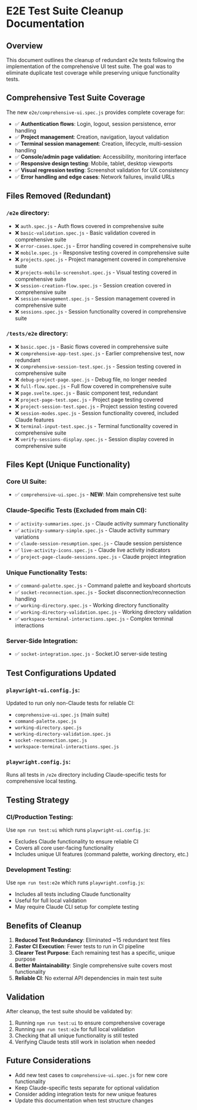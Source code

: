 # E2E Test Suite Cleanup Documentation

## Overview

This document outlines the cleanup of redundant e2e tests following the implementation of the comprehensive UI test suite. The goal was to eliminate duplicate test coverage while preserving unique functionality tests.

## Comprehensive Test Suite Coverage

The new `e2e/comprehensive-ui.spec.js` provides complete coverage for:

- ✅ **Authentication flows**: Login, logout, session persistence, error handling
- ✅ **Project management**: Creation, navigation, layout validation
- ✅ **Terminal session management**: Creation, lifecycle, multi-session handling
- ✅ **Console/admin page validation**: Accessibility, monitoring interface
- ✅ **Responsive design testing**: Mobile, tablet, desktop viewports
- ✅ **Visual regression testing**: Screenshot validation for UX consistency
- ✅ **Error handling and edge cases**: Network failures, invalid URLs

## Files Removed (Redundant)

### `/e2e` directory:
- ❌ `auth.spec.js` - Auth flows covered in comprehensive suite
- ❌ `basic-validation.spec.js` - Basic validation covered in comprehensive suite
- ❌ `error-cases.spec.js` - Error handling covered in comprehensive suite
- ❌ `mobile.spec.js` - Responsive testing covered in comprehensive suite  
- ❌ `projects.spec.js` - Project management covered in comprehensive suite
- ❌ `projects-mobile-screenshot.spec.js` - Visual testing covered in comprehensive suite
- ❌ `session-creation-flow.spec.js` - Session creation covered in comprehensive suite
- ❌ `session-management.spec.js` - Session management covered in comprehensive suite
- ❌ `sessions.spec.js` - Session functionality covered in comprehensive suite

### `/tests/e2e` directory:
- ❌ `basic.spec.js` - Basic flows covered in comprehensive suite
- ❌ `comprehensive-app-test.spec.js` - Earlier comprehensive test, now redundant
- ❌ `comprehensive-session-test.spec.js` - Session testing covered in comprehensive suite
- ❌ `debug-project-page.spec.js` - Debug file, no longer needed
- ❌ `full-flow.spec.js` - Full flow covered in comprehensive suite
- ❌ `page.svelte.spec.js` - Basic component test, redundant
- ❌ `project-page-test.spec.js` - Project page testing covered
- ❌ `project-session-test.spec.js` - Project session testing covered
- ❌ `session-modes.spec.js` - Session functionality covered, included Claude features
- ❌ `terminal-input-test.spec.js` - Terminal functionality covered in comprehensive suite
- ❌ `verify-sessions-display.spec.js` - Session display covered in comprehensive suite

## Files Kept (Unique Functionality)

### Core UI Suite:
- ✅ `comprehensive-ui.spec.js` - **NEW**: Main comprehensive test suite

### Claude-Specific Tests (Excluded from main CI):
- ✅ `activity-summaries.spec.js` - Claude activity summary functionality
- ✅ `activity-summary-simple.spec.js` - Claude activity summary variations
- ✅ `claude-session-resumption.spec.js` - Claude session persistence
- ✅ `live-activity-icons.spec.js` - Claude live activity indicators
- ✅ `project-page-claude-sessions.spec.js` - Claude project integration

### Unique Functionality Tests:
- ✅ `command-palette.spec.js` - Command palette and keyboard shortcuts
- ✅ `socket-reconnection.spec.js` - Socket disconnection/reconnection handling
- ✅ `working-directory.spec.js` - Working directory functionality
- ✅ `working-directory-validation.spec.js` - Working directory validation
- ✅ `workspace-terminal-interactions.spec.js` - Complex terminal interactions

### Server-Side Integration:
- ✅ `socket-integration.spec.js` - Socket.IO server-side testing

## Test Configurations Updated

### `playwright-ui.config.js`:
Updated to run only non-Claude tests for reliable CI:
- `comprehensive-ui.spec.js` (main suite)
- `command-palette.spec.js`
- `working-directory.spec.js`
- `working-directory-validation.spec.js`
- `socket-reconnection.spec.js`
- `workspace-terminal-interactions.spec.js`

### `playwright.config.js`:
Runs all tests in `/e2e` directory including Claude-specific tests for comprehensive local testing.

## Testing Strategy

### CI/Production Testing:
Use `npm run test:ui` which runs `playwright-ui.config.js`:
- Excludes Claude functionality to ensure reliable CI
- Covers all core user-facing functionality
- Includes unique UI features (command palette, working directory, etc.)

### Development Testing:
Use `npm run test:e2e` which runs `playwright.config.js`:
- Includes all tests including Claude functionality
- Useful for full local validation
- May require Claude CLI setup for complete testing

## Benefits of Cleanup

1. **Reduced Test Redundancy**: Eliminated ~15 redundant test files
2. **Faster CI Execution**: Fewer tests to run in CI pipeline
3. **Clearer Test Purpose**: Each remaining test has a specific, unique purpose
4. **Better Maintainability**: Single comprehensive suite covers most functionality
5. **Reliable CI**: No external API dependencies in main test suite

## Validation

After cleanup, the test suite should be validated by:
1. Running `npm run test:ui` to ensure comprehensive coverage
2. Running `npm run test:e2e` for full local validation
3. Checking that all unique functionality is still tested
4. Verifying Claude tests still work in isolation when needed

## Future Considerations

- Add new test cases to `comprehensive-ui.spec.js` for new core functionality
- Keep Claude-specific tests separate for optional validation
- Consider adding integration tests for new unique features
- Update this documentation when test structure changes